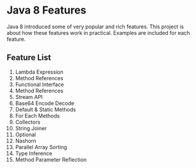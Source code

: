 # Java 8 Features

Java 8 introduced some of very popular and rich features. This project is about how these features work in practical. Examples are included for each feature.

## Feature List

1. Lambda Expression
2. Method References
3. Functional Interface
4. Method References
5. Stream API
6. Base64 Encode Decode
7. Default & Static Methods
8. For Each Methods
9. Collectors
10. String Joiner
11. Optional
12. Nashorn
13. Parallel Array Sorting
14. Type Inference
15. Method Parameter Reflection
